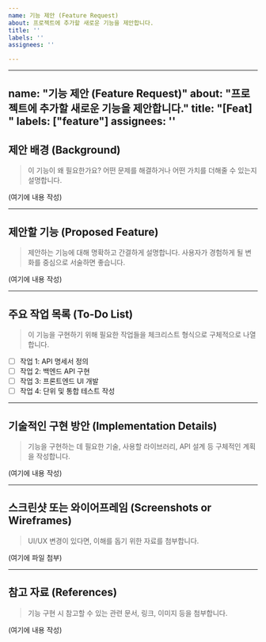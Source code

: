 ```yaml
---
name: 기능 제안 (Feature Request)
about: 프로젝트에 추가할 새로운 기능을 제안합니다.
title: ''
labels: ''
assignees: ''

---
```


---
name: "기능 제안 (Feature Request)"
about: "프로젝트에 추가할 새로운 기능을 제안합니다."
title: "[Feat] "
labels: ["feature"]
assignees: ''
---

## 제안 배경 (Background)
> 이 기능이 왜 필요한가요? 어떤 문제를 해결하거나 어떤 가치를 더해줄 수 있는지 설명합니다.

(여기에 내용 작성)

---

## 제안할 기능 (Proposed Feature)
> 제안하는 기능에 대해 명확하고 간결하게 설명합니다. 사용자가 경험하게 될 변화를 중심으로 서술하면 좋습니다.

(여기에 내용 작성)

---

## 주요 작업 목록 (To-Do List)
> 이 기능을 구현하기 위해 필요한 작업들을 체크리스트 형식으로 구체적으로 나열합니다.
- [ ] 작업 1: API 명세서 정의
- [ ] 작업 2: 백엔드 API 구현
- [ ] 작업 3: 프론트엔드 UI 개발
- [ ] 작업 4: 단위 및 통합 테스트 작성

---

## 기술적인 구현 방안 (Implementation Details)
> 기능을 구현하는 데 필요한 기술, 사용할 라이브러리, API 설계 등 구체적인 계획을 작성합니다.

(여기에 내용 작성)

---

## 스크린샷 또는 와이어프레임 (Screenshots or Wireframes)
> UI/UX 변경이 있다면, 이해를 돕기 위한 자료를 첨부합니다.

(여기에 파일 첨부)

---

## 참고 자료 (References)
> 기능 구현 시 참고할 수 있는 관련 문서, 링크, 이미지 등을 첨부합니다.

(여기에 내용 작성)
